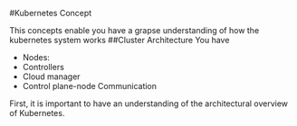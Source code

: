 #Kubernetes Concept

This concepts enable you have a grapse understanding of how the kubernetes system works
##Cluster Architecture
You have 
- Nodes: 
- Controllers
- Cloud manager
- Control plane-node Communication


First, it is important to have an understanding of the architectural overview of Kubernetes.
